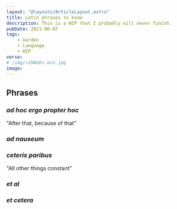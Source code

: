 ```yaml
---
layout: "@layouts/ArticleLayout.astro"
title: Latin phrases to know
description: This is a WIP that I probably will never finish.
pubDate: 2021-06-07
tags:
    - Garden
    - Language
    - WIP
verse:
# /img/<IMAGE>.min.jpg
image:
---
```


## Phrases

### _ad hoc ergo propter hoc_

"After that, because of that"

### _ad nauseum_

### _ceteris paribus_

"All other things constant"

### _et al_

### _et cetera_

